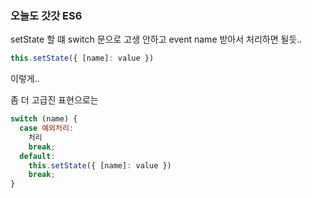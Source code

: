 ### 오늘도 갓갓 ES6

setState 할 떄 switch 문으로 고생 안하고 event name 받아서 처리하면 될듯..

```js
this.setState({ [name]: value })
```
이렇게..

좀 더 고급진 표현으로는

```js
switch (name) {
  case 예외처리:
    처리
    break;
  default:
    this.setState({ [name]: value })
    break;
}
```
